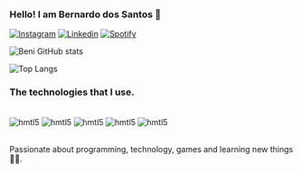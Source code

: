 ### Hello! I am Bernardo dos Santos 👋

[![Instagram](https://img.shields.io/badge/Instagram-E4405F?style=for-the-badge&logo=instagram&logoColor=white)](https://www.instagram.com/dossantospr_bernardo/#)
[![Linkedin](https://img.shields.io/badge/LinkedIn-0077B5?style=for-the-badge&logo=linkedin&logoColor=white)](www.linkedin.com/in/bernardospr)
[![Spotify](https://img.shields.io/badge/Spotify-1ED760?&style=for-the-badge&logo=spotify&logoColor=white)](https://open.spotify.com/user/f6md1e9qrk22fmbvzpq41bs9y?si=dfe0490e1699430e)

![Beni GitHub stats](https://github-readme-stats.vercel.app/api?username=benidossantos&show_icons=true&theme=dracula)

![Top Langs](https://github-readme-stats.vercel.app/api/top-langs/?username=benidossantos&size_weight=0.5&count_weight=0.5)

### The technologies that I use.
<div style="display: inline_block"><br/>
<img align="center"   alt="hmtl5" src="https://img.shields.io/badge/Python-3776AB?style=for-the-badge&logo=python&logoColor=white"/>
<img align="center"   alt="hmtl5" src="https://img.shields.io/badge/HTML5-E34F26?style=for-the-badge&logo=html5&logoColor=white"/>
<img align="center"   alt="hmtl5" src="https://img.shields.io/badge/CSS-239120?&style=for-the-badge&logo=css3&logoColor=white"/>
<img align="center"   alt="hmtl5" src="https://img.shields.io/badge/JavaScript-F7DF1E?style=for-the-badge&logo=javascript&logoColor=black"/>
<img align="center"   alt="hmtl5" src="https://img.shields.io/badge/Go-00ADD8?style=for-the-badge&logo=go&logoColor=white"/>
</div><br/>

Passionate about programming, technology, games and learning new things🧑‍💻.
